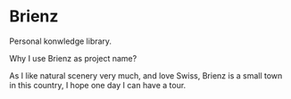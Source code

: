 Brienz
======
Personal konwledge library. 



Why I use Brienz as project name?

As I like natural scenery very much, and love Swiss, Brienz is a small town in this country, I hope one day I can have a tour.
